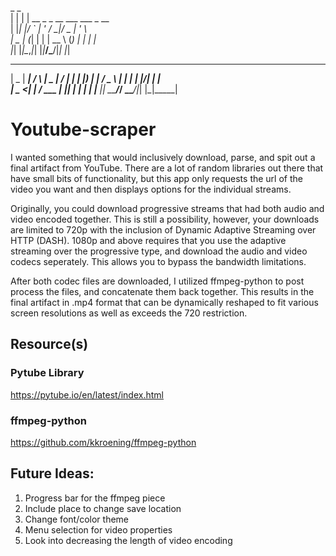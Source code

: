   _   _                                
 | | | | __ _ _ __  ___  ___  _ __       
 | |_| |/ _` | '_ \/ __|/ _ \| '_ \      
 |  _  | (_| | | | \__ \ (_) | | | |     
 |_| |_|\__,_|_| |_|___/\___/|_| |_|     
  ____  _____    _    ____  __  __ _____ 
 |  _ \| ____|  / \  |  _ \|  \/  | ____|
 | |_) |  _|   / _ \ | | | | |\/| |  _|  
 |  _ <| |___ / ___ \| |_| | |  | | |___ 
 |_| \_\_____/_/   \_\____/|_|  |_|_____|
                                         

# Youtube-scraper 
I wanted something that would inclusively download, parse, and
spit out a final artifact from YouTube. There are a lot of random libraries out there that have small bits of functionality, but this app only requests the url of the video you want and then displays options for the individual streams. 

Originally, you could download progressive streams that had both audio and video encoded together. This is still a possibility, however, your downloads are limited to 720p with the inclusion of Dynamic Adaptive Streaming over HTTP (DASH). 1080p and above requires that you use the adaptive streaming over the progressive type, and download the audio and video codecs seperately. This allows you to bypass the bandwidth limitations.

After both codec files are downloaded, I utilized ffmpeg-python to post process the files, and concatenate them back together. This results in the final artifact in .mp4 format that can be dynamically reshaped to fit various screen resolutions as well as exceeds the 720 restriction.

## Resource(s)
### Pytube Library
https://pytube.io/en/latest/index.html
### ffmpeg-python
https://github.com/kkroening/ffmpeg-python

## Future Ideas: 
1. Progress bar for the ffmpeg piece
2. Include place to change save location
3. Change font/color theme
4. Menu selection for video properties
5. Look into decreasing the length of video encoding
